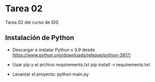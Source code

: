 # Tarea 02
Tarea 02 del curso de IDS

## Instalación de Python
- Descargar e instalar Python v 3.9 desde
https://www.python.org/downloads/release/python-3917/

- Usar pip y el archivo requirements.txt
pip install -r requirements.txt

- Levantar el proyecto:
python main.py



